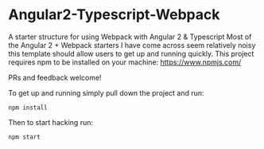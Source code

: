 # Angular2-Typescript-Webpack
A starter structure for using Webpack with Angular 2 &amp; Typescript
Most of the Angular 2 + Webpack starters I have come across seem relatively noisy
this template should allow users to get up and running quickly. This project requires npm to be installed on your machine: https://www.npmjs.com/

PRs and feedback welcome!

To get up and running simply pull down the project and run:

`npm install`

Then to start hacking run:

`npm start`
